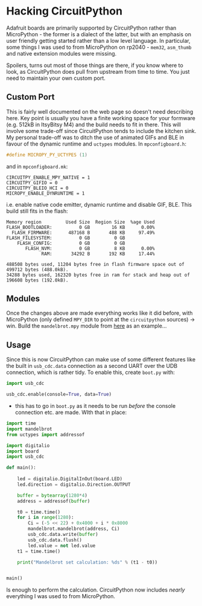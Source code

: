 # Hacking CircuitPython

Adafruit boards are primarily supported by CircuitPython rather than MicroPython - the former is a dialect of the latter, but with an emphasis on user friendly getting started rather than a low level language. In particular, some things I was used to from MicroPython on rp2040 - `mem32`, `asm_thumb` and native extension modules were missing.

Spoilers, turns out most of those things are there, if you know where to look, as CircuitPython does pull from upstream from time to time. You just need to maintain your own custom port.

## Custom Port

This is fairly well documented on the web page so doesn't need describing here. Key point is usually you have a finite working space for your formware (e.g. 512kB in ItsyBitsy M4) and the build needs to fit in there. This will involve some trade-off since CircuitPython tends to include the kitchen sink. My personal trade-off was to ditch the use of animated GIFs and BLE in favour of the dynamic runtime and `uctypes` modules. In `mpconfigboard.h`:

```c
#define MICROPY_PY_UCTYPES (1)
```

and in `mpconfigboard.mk`:

```
CIRCUITPY_ENABLE_MPY_NATIVE = 1
CIRCUITPY_GIFIO = 0
CIRCUITPY_BLEIO_HCI = 0
MICROPY_ENABLE_DYNRUNTIME = 1
```

i.e. enable native code emitter, dynamic runtime and disable GIF, BLE. This build still fits in the flash:

```
Memory region         Used Size  Region Size  %age Used
FLASH_BOOTLOADER:          0 GB        16 KB      0.00%
  FLASH_FIRMWARE:      487168 B       488 KB     97.49%
FLASH_FILESYSTEM:          0 GB         0 GB
    FLASH_CONFIG:          0 GB         0 GB
       FLASH_NVM:          0 GB         8 KB      0.00%
             RAM:       34292 B       192 KB     17.44%

488508 bytes used, 11204 bytes free in flash firmware space out of 499712 bytes (488.0kB).
34288 bytes used, 162320 bytes free in ram for stack and heap out of 196608 bytes (192.0kB).
```

## Modules

Once the changes above are made everything works like it did before, with MicroPython (only defined `MPY_DIR` to point at the `circuitpython` sources) -> win. Build the `mandelbrot.mpy` module from [here](https://github.com/graeme-winter/micropython-modules) as an example...

## Usage

Since this is now CircuitPython can make use of some different features like the built in `usb_cdc.data` connection as a second UART over the UDB connection, which is rather tidy. To enable this, create `boot.py` with:

```python
import usb_cdc

usb_cdc.enable(console=True, data=True)
```

- this has to go in `boot.py` as it needs to be run _before_ the console connection etc. are made. WIth that in place:

```python
import time
import mandelbrot
from uctypes import addressof

import digitalio
import board
import usb_cdc

def main():
    
    led = digitalio.DigitalInOut(board.LED)
    led.direction = digitalio.Direction.OUTPUT

    buffer = bytearray(1280*4)
    address = addressof(buffer)

    t0 = time.time()
    for i in range(1280):
        Ci = (-5 << 22) + 0x4000 + i * 0x8000
        mandelbrot.mandelbrot(address, Ci)
        usb_cdc.data.write(buffer)
        usb_cdc.data.flush()
        led.value = not led.value
    t1 = time.time()

    print("Mandelbrot set calculation: %ds" % (t1 - t0))


main()
```

Is enough to perform the calculation. CircuitPython now includes _nearly_ everything I was used to from MicroPython.
